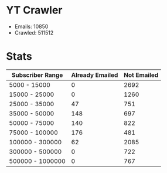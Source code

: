 # YT Crawler
- Emails: 10850
- Crawled: 511512

# Stats
| Subscriber Range  | Already Emailed | Not Emailed |
|-------|-------|-------|
| 5000 - 15000 | 0 | 2692 |
| 15000 - 25000 | 0 | 1260 |
| 25000 - 35000 | 47 | 751 |
| 35000 - 50000 | 148 | 697 |
| 50000 - 75000 | 140 | 822 |
| 75000 - 100000 | 176 | 481 |
| 100000 - 300000 | 62 | 2085 |
| 300000 - 500000 | 0 | 722 |
| 500000 - 1000000 | 0 | 767 |
